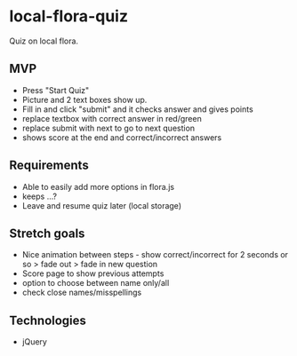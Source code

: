 # local-flora-quiz

Quiz on local flora.

## MVP

- Press "Start Quiz"
- Picture and 2 text boxes show up.
- Fill in and click "submit" and it checks answer and gives points
- replace textbox with correct answer in red/green
- replace submit with next to go to next question
- shows score at the end and correct/incorrect answers

## Requirements

- Able to easily add more options in flora.js
- keeps ...?
- Leave and resume quiz later (local storage)

## Stretch goals

- Nice animation between steps - show correct/incorrect for 2 seconds or so > fade out > fade in new question
- Score page to show previous attempts
- option to choose between name only/all
- check close names/misspellings

## Technologies

- jQuery